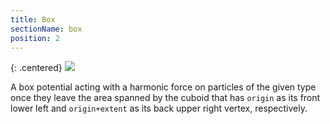 ```yaml
---
title: Box
sectionName: box
position: 2
---
```


{: .centered}
![](assets/box_potential.gif)

A box potential acting with a harmonic force on particles of the given type once they leave the area
spanned by the cuboid that has `origin` as its front lower left and `origin+extent` as its back upper right
vertex, respectively.

